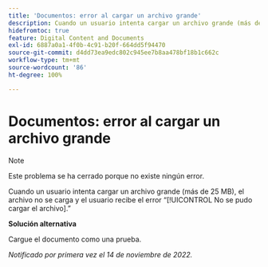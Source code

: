 ```yaml
---
title: 'Documentos: error al cargar un archivo grande'
description: Cuando un usuario intenta cargar un archivo grande (más de 25 MB), el archivo no se carga y el usuario recibe el error ‘No se pudo cargar el archivo’.
hidefromtoc: true
feature: Digital Content and Documents
exl-id: 6887a0a1-4f0b-4c91-b20f-664dd5f94470
source-git-commit: d4dd73ea9edc802c945ee7b8aa478bf18b1c662c
workflow-type: tm+mt
source-wordcount: '86'
ht-degree: 100%

---
```


# Documentos: error al cargar un archivo grande

<!--This article is on WF and WFP TOCs-->

>[!NOTE]
>
>Este problema se ha cerrado porque no existe ningún error.

Cuando un usuario intenta cargar un archivo grande (más de 25 MB), el archivo no se carga y el usuario recibe el error “[!UICONTROL No se pudo cargar el archivo].”

**Solución alternativa**

Cargue el documento como una prueba.

_Notificado por primera vez el 14 de noviembre de 2022._

